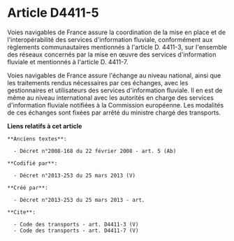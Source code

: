 # Article D4411-5

Voies navigables de France assure la coordination de la mise en place et de l'interopérabilité des services d'information
fluviale, conformément aux règlements communautaires mentionnés à l'article D. 4411-3, sur l'ensemble des réseaux concernés
par la mise en œuvre des services d'information fluviale et mentionnés à l'article D. 4411-7. 

Voies navigables de France assure l'échange au niveau national, ainsi que les traitements rendus nécessaires par ces
échanges, avec les gestionnaires et utilisateurs des services d'information fluviale. Il en est de même au niveau
international avec les autorités en charge des services d'information fluviale notifiées à la Commission européenne. Les
modalités de ces échanges sont fixées par arrêté du ministre chargé des transports.

**Liens relatifs à cet article**

	**Anciens textes**:

	  - Décret n°2008-168 du 22 février 2008 - art. 5 (Ab)

	**Codifié par**:

	  - Décret n°2013-253 du 25 mars 2013 (V)

	**Créé par**:

	  - Décret n°2013-253 du 25 mars 2013 - art.

	**Cite**:

	  - Code des transports - art. D4411-3 (V)
	  - Code des transports - art. D4411-7 (V)
